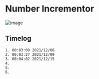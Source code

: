 # Number Incrementor


![image](https://user-images.githubusercontent.com/72588010/144780558-4b1163ea-8cb9-4227-a9db-818b7f4cb89c.png)


## Timelog

    1. 00:03:09 2021/12/06
    2. 00:03:27 2021/12/09
    3. 00:04:02 2021/12/15
    4.
    5.
    6.
